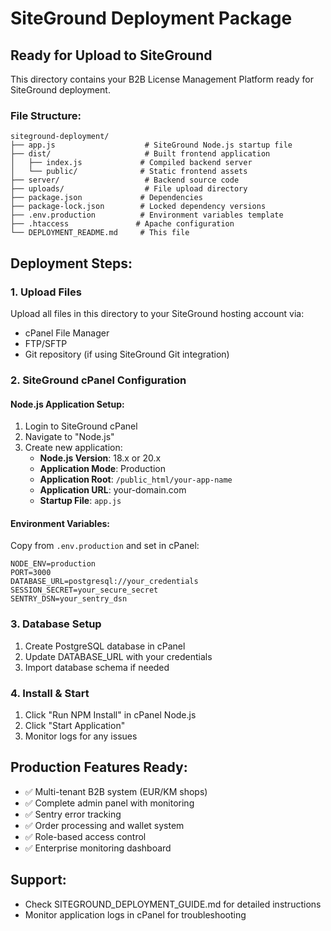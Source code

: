 # SiteGround Deployment Package

## Ready for Upload to SiteGround

This directory contains your B2B License Management Platform ready for SiteGround deployment.

### File Structure:
```
siteground-deployment/
├── app.js                    # SiteGround Node.js startup file
├── dist/                     # Built frontend application
│   ├── index.js             # Compiled backend server
│   └── public/              # Static frontend assets
├── server/                   # Backend source code
├── uploads/                  # File upload directory
├── package.json             # Dependencies
├── package-lock.json        # Locked dependency versions
├── .env.production          # Environment variables template
├── .htaccess               # Apache configuration
└── DEPLOYMENT_README.md     # This file
```

## Deployment Steps:

### 1. Upload Files
Upload all files in this directory to your SiteGround hosting account via:
- cPanel File Manager
- FTP/SFTP
- Git repository (if using SiteGround Git integration)

### 2. SiteGround cPanel Configuration

#### Node.js Application Setup:
1. Login to SiteGround cPanel
2. Navigate to "Node.js"
3. Create new application:
   - **Node.js Version**: 18.x or 20.x
   - **Application Mode**: Production
   - **Application Root**: `/public_html/your-app-name`
   - **Application URL**: your-domain.com
   - **Startup File**: `app.js`

#### Environment Variables:
Copy from `.env.production` and set in cPanel:
```
NODE_ENV=production
PORT=3000
DATABASE_URL=postgresql://your_credentials
SESSION_SECRET=your_secure_secret
SENTRY_DSN=your_sentry_dsn
```

### 3. Database Setup
1. Create PostgreSQL database in cPanel
2. Update DATABASE_URL with your credentials
3. Import database schema if needed

### 4. Install & Start
1. Click "Run NPM Install" in cPanel Node.js
2. Click "Start Application"
3. Monitor logs for any issues

## Production Features Ready:
- ✅ Multi-tenant B2B system (EUR/KM shops)
- ✅ Complete admin panel with monitoring
- ✅ Sentry error tracking
- ✅ Order processing and wallet system
- ✅ Role-based access control
- ✅ Enterprise monitoring dashboard

## Support:
- Check SITEGROUND_DEPLOYMENT_GUIDE.md for detailed instructions
- Monitor application logs in cPanel for troubleshooting